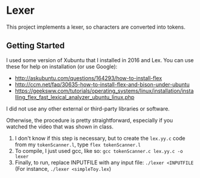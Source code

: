 # Lexer

This project implements a lexer, so characters are converted into tokens.

## Getting Started

I used some version of Xubuntu that I installed in 2016 and Lex. You can use these for help on installation (or use Google):
- http://askubuntu.com/questions/164293/how-to-install-flex
- http://ccm.net/faq/30635-how-to-install-flex-and-bison-under-ubuntu
- https://geeksww.com/tutorials/operating_systems/linux/installation/installing_flex_fast_lexical_analyzer_ubuntu_linux.php

I did not use any other external or third-party libraries or software.

Otherwise, the procedure is pretty straightforward, especially if you watched the video that was shown in class.
1. I don't know if this step is necessary, but to create the `lex.yy.c` code from my `tokenScanner.l`, type `flex tokenScanner.l`
2. To compile, I just used gcc, like so: `gcc tokenScanner.c lex.yy.c -o lexer`
3. Finally, to run, replace INPUTFILE with any input file: ```./lexer <INPUTFILE``` (For instance, ```./lexer <simpleToy.lex```)
